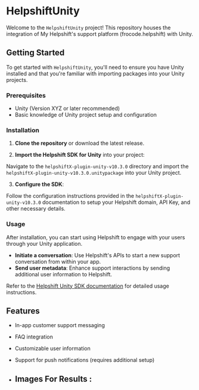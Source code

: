 ##
# HelpshiftUnity

Welcome to the `HelpshiftUnity` project! This repository houses the integration of My Helpshift's support platform (frocode.helpshift) with Unity.

## Getting Started

To get started with `HelpshiftUnity`, you'll need to ensure you have Unity installed and that you're familiar with importing packages into your Unity projects.

### Prerequisites

- Unity (Version XYZ or later recommended)
- Basic knowledge of Unity project setup and configuration

### Installation

1. **Clone the repository** or download the latest release.


2. **Import the Helpshift SDK for Unity** into your project:

Navigate to the `helpshiftX-plugin-unity-v10.3.0` directory and import the `helpshiftX-plugin-unity-v10.3.0.unitypackage` into your Unity project.

3. **Configure the SDK**:

Follow the configuration instructions provided in the `helpshiftX-plugin-unity-v10.3.0` documentation to setup your Helpshift domain, API Key, and other necessary details.

### Usage

After installation, you can start using Helpshift to engage with your users through your Unity application.

- **Initiate a conversation**: Use Helpshift's APIs to start a new support conversation from within your app.
- **Send user metadata**: Enhance support interactions by sending additional user information to Helpshift.

Refer to the [Helpshift Unity SDK documentation](https://developers.helpshift.com/unity/) for detailed usage instructions.

## Features

- In-app customer support messaging
- FAQ integration
- Customizable user information
- Support for push notifications (requires additional setup)

- ## Images For Results :
